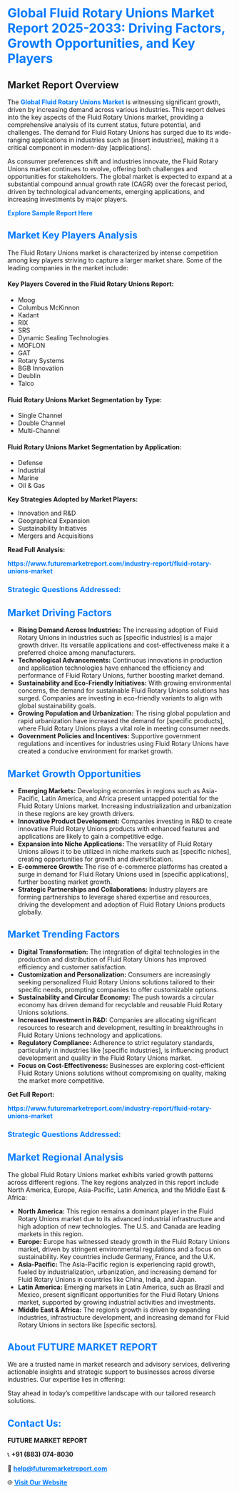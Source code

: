 <h1 style="color: #007BFF;">Global Fluid Rotary Unions Market Report 2025-2033: Driving Factors, Growth Opportunities, and Key Players</h1>

<section id="overview">
<h2>Market Report Overview</h2>
<p>The <a href="https://www.futuremarketreport.com/industry-report/fluid-rotary-unions-market" style="color: #007BFF; text-decoration: none;"><strong>Global Fluid Rotary Unions Market</strong></a> is witnessing significant growth, driven by increasing demand across various industries. This report delves into the key aspects of the Fluid Rotary Unions market, providing a comprehensive analysis of its current status, future potential, and challenges. The demand for Fluid Rotary Unions has surged due to its wide-ranging applications in industries such as [insert industries], making it a critical component in modern-day [applications].</p>
<p>As consumer preferences shift and industries innovate, the Fluid Rotary Unions market continues to evolve, offering both challenges and opportunities for stakeholders. The global market is expected to expand at a substantial compound annual growth rate (CAGR) over the forecast period, driven by technological advancements, emerging applications, and increasing investments by major players.</p>
</section>

<section id="overview">
<p><a href="https://www.futuremarketreport.com/request-sample/reportId=26950" style="color: #007BFF; text-decoration: none;"><strong>Explore Sample Report Here</strong></a></p>
</section>

<section id="key-players">
<h2 style="color: #007BFF;">Market Key Players Analysis</h2>
<p>The Fluid Rotary Unions market is characterized by intense competition among key players striving to capture a larger market share. Some of the leading companies in the market include:</p>
<h4>Key Players Covered in the Fluid Rotary Unions Report:</h4>
<ul><li>Moog</li><li>Columbus McKinnon</li><li>Kadant</li><li>RIX</li><li>SRS</li><li>Dynamic Sealing Technologies</li><li>MOFLON</li><li>GAT</li><li>Rotary Systems</li><li>BGB Innovation</li><li>Deublin</li><li>Talco</li></ul>
<h4>Fluid Rotary Unions Market Segmentation by Type:</h4>
<ul><li>Single Channel</li><li>Double Channel</li><li>Multi-Channel</li></ul>

<h4>Fluid Rotary Unions Market Segmentation by Application:</h4>
<ul><li>Defense</li><li>Industrial</li><li>Marine</li><li>Oil &amp; Gas</li></ul>
<p><strong>Key Strategies Adopted by Market Players:</strong></p>
<ul>
<li>Innovation and R&D</li>
<li>Geographical Expansion</li>
<li>Sustainability Initiatives</li>
<li>Mergers and Acquisitions</li>
</ul>
</section>

<section>
<p><strong>Read Full Analysis: </strong></p><a href="https://www.futuremarketreport.com/industry-report/fluid-rotary-unions-market" style="color: #007BFF; text-decoration: none;"><strong>https://www.futuremarketreport.com/industry-report/fluid-rotary-unions-market</strong></a>
<h3 style="color: #007BFF;">Strategic Questions Addressed:</h3>
</section>

<section id="driving-factors">
<h2 style="color: #007BFF;">Market Driving Factors</h2>
<ul>
<li><strong>Rising Demand Across Industries:</strong> The increasing adoption of Fluid Rotary Unions in industries such as [specific industries] is a major growth driver. Its versatile applications and cost-effectiveness make it a preferred choice among manufacturers.</li>
<li><strong>Technological Advancements:</strong> Continuous innovations in production and application technologies have enhanced the efficiency and performance of Fluid Rotary Unions, further boosting market demand.</li>
<li><strong>Sustainability and Eco-Friendly Initiatives:</strong> With growing environmental concerns, the demand for sustainable Fluid Rotary Unions solutions has surged. Companies are investing in eco-friendly variants to align with global sustainability goals.</li>
<li><strong>Growing Population and Urbanization:</strong> The rising global population and rapid urbanization have increased the demand for [specific products], where Fluid Rotary Unions plays a vital role in meeting consumer needs.</li>
<li><strong>Government Policies and Incentives:</strong> Supportive government regulations and incentives for industries using Fluid Rotary Unions have created a conducive environment for market growth.</li>
</ul>
</section>

<section id="growth-opportunities">
<h2 style="color: #007BFF;">Market Growth Opportunities</h2>
<ul>
<li><strong>Emerging Markets:</strong> Developing economies in regions such as Asia-Pacific, Latin America, and Africa present untapped potential for the Fluid Rotary Unions market. Increasing industrialization and urbanization in these regions are key growth drivers.</li>
<li><strong>Innovative Product Development:</strong> Companies investing in R&D to create innovative Fluid Rotary Unions products with enhanced features and applications are likely to gain a competitive edge.</li>
<li><strong>Expansion into Niche Applications:</strong> The versatility of Fluid Rotary Unions allows it to be utilized in niche markets such as [specific niches], creating opportunities for growth and diversification.</li>
<li><strong>E-commerce Growth:</strong> The rise of e-commerce platforms has created a surge in demand for Fluid Rotary Unions used in [specific applications], further boosting market growth.</li>
<li><strong>Strategic Partnerships and Collaborations:</strong> Industry players are forming partnerships to leverage shared expertise and resources, driving the development and adoption of Fluid Rotary Unions products globally.</li>
</ul>
</section>

<section id="trending-factors">
<h2 style="color: #007BFF;">Market Trending Factors</h2>
<ul>
<li><strong>Digital Transformation:</strong> The integration of digital technologies in the production and distribution of Fluid Rotary Unions has improved efficiency and customer satisfaction.</li>
<li><strong>Customization and Personalization:</strong> Consumers are increasingly seeking personalized Fluid Rotary Unions solutions tailored to their specific needs, prompting companies to offer customizable options.</li>
<li><strong>Sustainability and Circular Economy:</strong> The push towards a circular economy has driven demand for recyclable and reusable Fluid Rotary Unions solutions.</li>
<li><strong>Increased Investment in R&D:</strong> Companies are allocating significant resources to research and development, resulting in breakthroughs in Fluid Rotary Unions technology and applications.</li>
<li><strong>Regulatory Compliance:</strong> Adherence to strict regulatory standards, particularly in industries like [specific industries], is influencing product development and quality in the Fluid Rotary Unions market.</li>
<li><strong>Focus on Cost-Effectiveness:</strong> Businesses are exploring cost-efficient Fluid Rotary Unions solutions without compromising on quality, making the market more competitive.</li>
</ul>
</section>

<section>
<p><strong>Get Full Report: </strong></p><a href="https://www.futuremarketreport.com/industry-report/fluid-rotary-unions-market" style="color: #007BFF; text-decoration: none;"><strong>https://www.futuremarketreport.com/industry-report/fluid-rotary-unions-market</strong></a>
<h3 style="color: #007BFF;">Strategic Questions Addressed:</h3>
</section>


<section id="regional-analysis">
<h2 style="color: #007BFF;">Market Regional Analysis</h2>
<p>The global Fluid Rotary Unions market exhibits varied growth patterns across different regions. The key regions analyzed in this report include North America, Europe, Asia-Pacific, Latin America, and the Middle East & Africa:</p>
<ul>
<li><strong>North America:</strong> This region remains a dominant player in the Fluid Rotary Unions market due to its advanced industrial infrastructure and high adoption of new technologies. The U.S. and Canada are leading markets in this region.</li>
<li><strong>Europe:</strong> Europe has witnessed steady growth in the Fluid Rotary Unions market, driven by stringent environmental regulations and a focus on sustainability. Key countries include Germany, France, and the U.K.</li>
<li><strong>Asia-Pacific:</strong> The Asia-Pacific region is experiencing rapid growth, fueled by industrialization, urbanization, and increasing demand for Fluid Rotary Unions in countries like China, India, and Japan.</li>
<li><strong>Latin America:</strong> Emerging markets in Latin America, such as Brazil and Mexico, present significant opportunities for the Fluid Rotary Unions market, supported by growing industrial activities and investments.</li>
<li><strong>Middle East & Africa:</strong> The region’s growth is driven by expanding industries, infrastructure development, and increasing demand for Fluid Rotary Unions in sectors like [specific sectors].</li>
</ul>
</section>

<footer>
<h2 style="color: #007BFF;">About FUTURE MARKET REPORT</h2>
<p>We are a trusted name in market research and advisory services, delivering actionable insights and strategic support to businesses across diverse industries. Our expertise lies in offering:</p>

<p>Stay ahead in today’s competitive landscape with our tailored research solutions.</p>

<h2 style="color: #007BFF;">Contact Us:</h2>
<p><strong>FUTURE MARKET REPORT</strong></p>
<p>📞 <strong>+91 (883) 074-8030</strong></p>
<p>📧 <strong><a href="mailto:help@futuremarketreport.com" style="color: #007BFF;">help@futuremarketreport.com</a></strong></p>
<p>🌐 <strong><a href="https://www.futuremarketreport.com/" style="color: #007BFF;">Visit Our Website</a></strong></p>
</footer>
